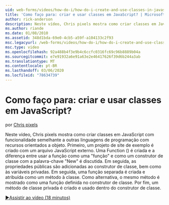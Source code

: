 ```yaml
---
uid: web-forms/videos/how-do-i/how-do-i-create-and-use-classes-in-javascript
title: 'Como faço para: criar e usar classes em JavaScript? | Microsoft Docs'
author: rick-anderson
description: Neste vídeo, Chris pixels mostra como criar classes em JavaScript com funcionalidade semelhante a outras linguagens de programação com capabilitie orientado a objeto...
ms.author: riande
ms.date: 01/08/2010
ms.assetid: 348d1bda-69e0-4cb5-a59f-a104133c2f93
msc.legacyurl: /web-forms/videos/how-do-i/how-do-i-create-and-use-classes-in-javascript
msc.type: video
ms.openlocfilehash: 92a488b4f3e9b4c6ccfc0316fc69c96b8889b04a
ms.sourcegitcommit: e7e91932a6e91a63e2e46417626f39d6b244a3ab
ms.translationtype: MT
ms.contentlocale: pt-BR
ms.lasthandoff: 03/06/2020
ms.locfileid: "78634739"
---
```

# <a name="how-do-i-create-and-use-classes-in-javascript"></a>Como faço para: criar e usar classes em JavaScript?

por [Chris pixels](https://twitter.com/chrispels)

Neste vídeo, Chris pixels mostra como criar classes em JavaScript com funcionalidade semelhante a outras linguagens de programação com recursos orientados a objeto. Primeiro, um projeto de site de exemplo é criado com um arquivo JavaScript externo. Uma Function () é criada e a diferença entre usar a função como uma "função" e como um construtor de classe com a palavra-chave "New" é discutida. Em seguida, as propriedades públicas são adicionadas ao construtor de classe, bem como às variáveis privadas. Em seguida, uma função separada é criada e atribuída como um método à classe. Como alternativa, o mesmo método é mostrado como uma função definida no construtor de classe. Por fim, um método de classe privada é criado e usado dentro do construtor de classe.

[&#9654;Assistir ao vídeo (18 minutos)](https://channel9.msdn.com/Blogs/ASP-NET-Site-Videos/how-do-i-create-and-use-classes-in-javascript)
